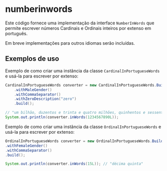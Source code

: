 # numberinwords

Este código fornece uma implementação da interface `NumberInWords` que permite escrever números Cardinais e Ordinais inteiros por extenso em português.

Em breve implementações para outros idiomas serão incluídas.

## Exemplos de uso

Exemplo de como criar uma instância da classe `CardinalInPortugueseWords` e usá-la para escrever por extenso:

```java
CardinalInPortugueseWords converter = new CardinalInPortugueseWords.Builder()
    .withMaleGender()
    .withCommaSeparator()
    .withZeroDescription("zero")
    .build();

// "um bilhão, duzentos e trinta e quatro milhões, quinhentos e sessenta e sete mil, oitocentos e noventa"
System.out.println(converter.inWords(1234567890L)); 
```

Exemplo de como criar uma instância da classe `OrdinalInPortugueseWords` e usá-la para escrever por extenso:

```java
OrdinalInPortugueseWords converter = new OrdinalInPortugueseWords.Builder()
.withFemaleGender()
.withCommaSeparator()
.build();

System.out.println(converter.inWords(15L)); // "décima quinta"
```